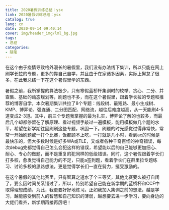 ```yaml
---
title: 2020暑假训练总结：ysx
link: 2020暑假训练总结：ysx
catalog: true
lang: cn
date: 2020-09-14 09:40:14
cover: img/header_img/lml_bg.jpg
tags:
- 总结
categories:
- 随笔
---
```

在这个由于疫情导致格外漫长的暑假里，我们没有办法线下集训，所以只能在网上刷学长拉的专题，更多的靠自己自学，并且由于在家诸多因素，实际上懈怠了很多，在此我总结一下在这个暑假里学的东西。

暑假之前，我所掌握的算法极少，只有寒假蓝桥杯集训时的枚举、贪心、二分、并查集、基础的动态规划等，刷题也不多，而在这个暑假里，跟着学长拉的专题和推荐的博客自学，本次暑期集训共拉了8个专题：线段树、最短路、最小生成树、KMP、博弈论、强连通、二分图匹配、网络流，越往后难度越高，从一天能刷4-5道变成2-3道。其中，前三个专题我掌握的最为扎实，博弈论了解的也较多，而最后几个却都停留在了解原理、看过视频手敲过一遍模板，能用模板做几个题的水平，希望在新学期往回刷刷这些专题，巩固一下。刷题的时光感觉过得非常快，常常一开始刷题或一打个比赛，饭都顾不上吃，一打就是几小时，看到ac的时候是最快乐的，但大多数时候是好多WA或TLE，又或者各种千奇百怪的神奇错误，每次debug完都觉得自己怎么会犯这样的错误，希望能以后的自己能够更加细心、耐心、专心的做题，而不是重复的犯同样的低级错误。同时，这个暑假跟着学长们打多校，愈发觉得自己能力的不足，只能a签到题，看着学长们在群里拉专题练习、讨论多校的思路想法，更是觉得学长们一直在努力，挺受激励的。

在这个暑假的其他比赛里，只有智算之道水了个三等奖，其他比赛要么被打自闭了，要么因时间关系错过了，所以，特别希望自己能在新学期的蓝桥杯和CCF中取得理想成绩，为此，我更要好好地练习。正如我加入集训之前的想法，越是学习，越能感受到前人的智慧和自己知识的薄弱，越想要去进一步学习，要向身边的大佬们看齐，新学期再接再厉吧！
